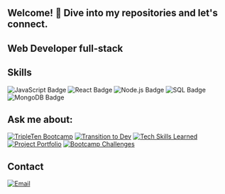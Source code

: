 

## Welcome! 👋 Dive into my repositories and let's connect.

## Web Developer full-stack

<!--
**Csar26/Csar26** is a ✨ _special_ ✨ repository because its `README.md` (this file) appears on your GitHub profile.-->

 
## Skills

![JavaScript Badge](https://img.shields.io/badge/JavaScript-yellow?style=flat-square&logo=javascript&color=222)
![React Badge](https://img.shields.io/badge/React-blue?style=flat-square&logo=react&color=222)
![Node.js Badge](https://img.shields.io/badge/Node.js-green?style=flat-square&logo=nodedotjs&color=222)
![SQL Badge](https://img.shields.io/badge/SQL-blueviolet?style=flat-square&logo=postgresql&color=222)
![MongoDB Badge](https://img.shields.io/badge/MongoDB-green?style=flat-square&logo=mongodb&color=222)

## Ask me about: 

[![TripleTen Bootcamp](https://img.shields.io/badge/Bootcamp-Experience-blue)](https://shields.io/)
[![Transition to Dev](https://img.shields.io/badge/Career-Transition-green)](https://shields.io/)
[![Tech Skills Learned](https://img.shields.io/badge/Tech-Skills-yellow)](https://shields.io/)
[![Project Portfolio](https://img.shields.io/badge/Project-Portfolio-orange)](https://shields.io/)
[![Bootcamp Challenges](https://img.shields.io/badge/Bootcamp-Challenges-red)](https://shields.io/)

## Contact
  [![Email](https://img.shields.io/badge/cesarauge25@gmail.com-email_personal-D14836?style=for-the-badge&logo=gmail&logoColor=white&labelColor=101010)](cesarauge26@gmail.com)
</br>




